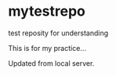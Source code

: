 # mytestrepo
test reposity for understanding

This is for my practice...

Updated from local server.
